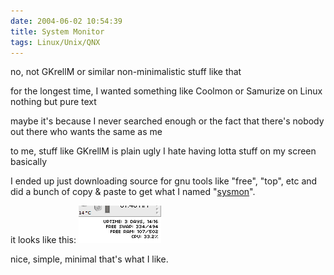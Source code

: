 ```yaml
---
date: 2004-06-02 10:54:39
title: System Monitor
tags: Linux/Unix/QNX
---
```


no, not GKrellM or similar non-minimalistic stuff like that

for the longest time, I wanted something like Coolmon or Samurize on Linux
nothing but pure text

maybe it's because I never searched enough
or the fact that there's nobody out there who wants the same as me

to me, stuff like GKrellM is plain ugly
I hate having lotta stuff on my screen basically

I ended up just downloading source for gnu tools like "free", "top", etc
and did a bunch of copy & paste to get what I named "[sysmon](/files/gentoo/sysmon/sysmon.tar.bz2)".

it looks like this:
![](/files/gentoo/sysmon/sysmon.png)

nice, simple, minimal
that's what I like.

